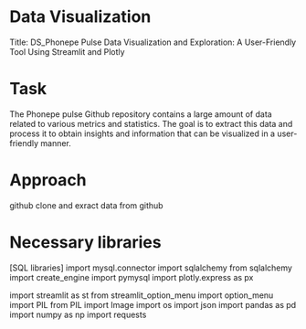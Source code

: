 # Data Visualization
Title:
 DS_Phonepe Pulse Data Visualization and Exploration: A User-Friendly Tool Using Streamlit and Plotly

# Task
  The Phonepe pulse Github repository contains a large amount of data related to various metrics and statistics. The goal is to extract this data and process it to obtain insights and 
  information that can be visualized in a user-friendly manner.

# Approach
  github clone and exract data from github

# Necessary libraries
  [SQL libraries]
import mysql.connector
import sqlalchemy
from sqlalchemy import create_engine
import pymysql
import plotly.express as px


import streamlit as st
from streamlit_option_menu import option_menu
import PIL
from PIL import Image
import os
import json
import pandas as pd
import numpy as np
import requests
